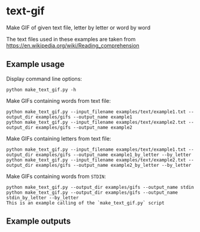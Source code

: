 # text-gif

Make GIF of given text file, letter by letter or word by word

The text files used in these examples are taken from https://en.wikipedia.org/wiki/Reading_comprehension

## Example usage

Display command line options:

```
python make_text_gif.py -h
```

Make GIFs containing words from text file:

```
python make_text_gif.py --input_filename examples/text/example1.txt --output_dir examples/gifs --output_name example1
python make_text_gif.py --input_filename examples/text/example2.txt --output_dir examples/gifs --output_name example2
```

Make GIFs containing letters from text file:

```
python make_text_gif.py --input_filename examples/text/example1.txt --output_dir examples/gifs --output_name example1_by_letter --by_letter
python make_text_gif.py --input_filename examples/text/example2.txt --output_dir examples/gifs --output_name example2_by_letter --by_letter
```

Make GIFs containing words from `STDIN`:

```
python make_text_gif.py --output_dir examples/gifs --output_name stdin
python make_text_gif.py --output_dir examples/gifs --output_name stdin_by_letter --by_letter
This is an example calling of the `make_text_gif.py` script
```

## Example outputs
